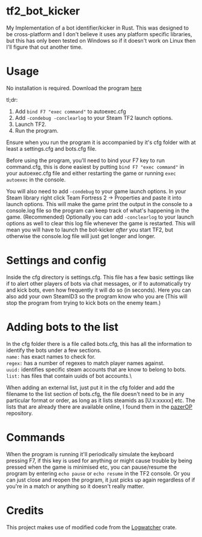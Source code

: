 # tf2_bot_kicker
My Implementation of a bot identifier/kicker in Rust. This was designed to be cross-platform and I don't believe it uses any platform specific libraries, but this has only been tested on Windows so if it doesn't work on Linux then I'll figure that out another time.

# Usage
No installation is required.
Download the program [here](https://github.com/Googe14/tf2_bot_kicker/releases/tag/v1.0.1)

tl;dr:
1. Add `bind F7 "exec command"` to autoexec.cfg
2. Add `-condebug -conclearlog` to your Steam TF2 launch options.
3. Launch TF2.
4. Run the program.

Ensure when you run the program it is accompanied by it's cfg folder with at least a settings.cfg and bots.cfg file.

Before using the program, you'll need to bind your F7 key to run command.cfg, this is done easiest by putting `bind F7 "exec command"` in your autoexec.cfg file and either restarting the game or running `exec autoexec` in the console.

You will also need to add `-condebug` to your game launch options. In your Steam library right click Team Fortress 2 -> Properties and paste it into launch options. This will make the game print the output in the console to a console.log file so the program can keep track of what's happening in the game.
(Recommended) Optionally you can add `-conclearlog` to your launch options as well to clear this log file whenever the game is restarted. This will mean you will have to launch the bot-kicker *after* you start TF2, but otherwise the console.log file will just get longer and longer.

# Settings and config
Inside the cfg directory is settings.cfg. This file has a few basic settings like if to alert other players of bots via chat messages, or if to automatically try and kick bots, even how frequently it will do so (in seconds). Here you can also add your own SteamID3 so the program know who you are (This will stop the program from trying to kick bots on the enemy team.)

# Adding bots to the list
In the cfg folder there is a file called bots.cfg, this has all the information to identify the bots under a few sections.\
`name:` has exact names to check for.\
`regex:` has a number of regexes to match player names against.\
`uuid:` identifies specific steam accounts that are know to belong to bots.\
`list:` has files that contain uuids of bot accounts.\

When adding an external list, just put it in the cfg folder and add the filename to the list section of bots.cfg, the file doesn't need to be in any particular format or order, as long as it lists steamids as \[U:<zero-width space>x:xxxxx\] etc. The lists that are already there are available online, I found them in the [pazerOP](https://github.com/PazerOP/tf2_bot_detector) repository.

# Commands
When the program is running it'll periodically simulate the keyboard pressing F7, if this key is used for anything or might cause trouble by being pressed when the game is minimised etc, you can pause/resume the program by entering `echo pause` or `echo resume` in the TF2 console. Or you can just close and reopen the program, it just picks up again regardless of if you're in a match or anything so it doesn't really matter.

# Credits
This project makes use of modified code from the [Logwatcher](https://github.com/aravindavk/logwatcher) crate.

